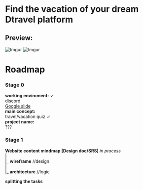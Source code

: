 # Find the vacation of your dream Dtravel platform


## Preview:

![Imgur](https://i.imgur.com/9b9LoTl.jpg)
![Imgur](https://i.imgur.com/vvNDogo.jpg)

# Roadmap
### Stage 0  
__working enviroment:__  ✓  
discord  
[Google slide](https://docs.google.com/presentation/d/1FkO7BHSw60o8P_f1mR4mIHRM8E0mICF0oV7wcK-d5dY/edit?usp=sharing)     
__main concept:__   
travel/vacation quiz ✓  
__project name:__  
???   
### Stage 1   
__Website content mindmap [Design doc/SRS]__ _in process_  
|  
|_ __wireframe__ //design  
|  
|_ __architecture__ //logic  

__splitting the tasks__  
